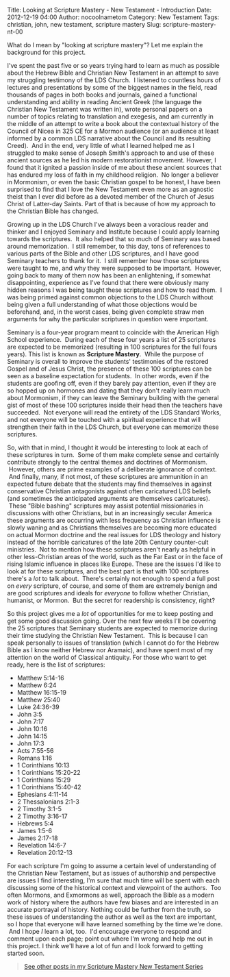 Title: Looking at Scripture Mastery - New Testament - Introduction
Date: 2012-12-19 04:00
Author: nocoolnametom
Category: New Testament
Tags: christian, john, new testament, scripture mastery
Slug: scripture-mastery-nt-00

What do I mean by "looking at scripture mastery"? Let me explain the
background for this project.

I've spent the past five or so years trying hard to learn as much as
possible about the Hebrew Bible and Christian New Testament in an attempt to
save my struggling testimony of the LDS Church.  I listened to countless hours
of lectures and presentations by some of the biggest names in the field,
read thousands of pages in both books and journals, gained a functional
understanding and ability in reading Ancient Greek (the language the Christian New
Testament was written in), wrote personal papers on a number of topics relating
to translation and exegesis, and am currently in the middle of an attempt
to write a book about the contextual history of the Council of Nicea in 325 CE
for a Mormon audience (or an audience at least informed by a common LDS
narrative about the Council and its resulting Creed).  And in the end, very
little of what I learned helped me as I struggled to make sense of Joseph Smith's
approach to and use of these ancient sources as he led his modern restorationist
movement. However, I found that it ignited a passion inside of me
about these ancient sources that has endured my loss of faith in my childhood
religion.  No longer a believer in Mormonism, or even the basic Christian gospel to
be honest, I have been surprised to find that I love the New Testament even more
as an agnostic theist than I ever did before as a devoted member of the
Church of Jesus Christ of Latter-day Saints. Part of that is because of how my
approach to the Christian Bible has changed.

Growing up in the LDS Church I've always been a voracious reader and
thinker and I enjoyed Seminary and Institute because I could apply learning towards
the scriptures.  It also helped that so much of Seminary was based around
memorization.  I still remember, to this day, tons of references to
various parts of the Bible and other LDS scriptures, and I have good Seminary
teachers to thank for it.  I still remember how those scriptures were taught to
me, and why they were supposed to be important.  However, going back to many of
them now has been an enlightening, if somewhat disappointing, experience as I've
found that there were obviously many hidden reasons I was being taught these
scriptures and how to read them.  I was being primed against common
objections to the LDS Church without being given a full understanding of what
those objections would be beforehand, and, in the worst cases, being given
complete straw men arguments for why the particular scriptures in question were important.

Seminary is a four-year program meant to coincide with the American High
School experience.  During each of these four years a list of 25 scriptures
are expected to be memorized (resulting in 100 scriptures for the full
fours years). This list is known as **Scripture Mastery**.  While the purpose of
Seminary is overall to improve the students' testimonies of the restored Gospel and
of Jesus Christ, the presence of these 100 scriptures can be seen as a baseline
expectation for students.  In other words, even if the students are
goofing off, even if they barely pay attention, even if they are so hopped up on
hormones and dating that they don't really learn much about Mormonism, if they can
leave the Seminary building with the general gist of most of these 100 scriptures
inside their head then the teachers have succeeded.  Not everyone will read
the entirety of the LDS Standard Works, and not everyone will be touched
with a spiritual experience that will strengthen their faith in the LDS
Church, but everyone can memorize these scriptures.

So, with that in mind, I thought it would be interesting to look at each
of these scriptures in turn.  Some of them make complete sense and
certainly contribute strongly to the central themes and doctrines of Mormonism.
 However, others are prime examples of a deliberate ignorance of context.  And
finally, many, if not most, of these scriptures are ammunition in an expected
future debate that the students may find themselves in against conservative
Christian antagonists against often caricatured LDS beliefs (and sometimes the
anticipated arguments are themselves caricatures).  These "Bible bashing"
scriptures may assist potential missionaries in discussions with other Christians, but
in an increasingly secular America these arguments are occurring with less
frequency as Christian influence is slowly waning and as Christians themselves
are becoming more educated on actual Mormon doctrine and the real issues
for LDS theology and history instead of the horrible caricatures of the late
20th Century counter-cult ministries.  Not to mention how these scriptures
aren't nearly as helpful in other less-Christian areas of the world, such as
the Far East or in the face of rising Islamic influence in places like Europe.
These are the issues I'd like to look at for these scriptures, and the best part
is that with 100 scriptures there's a *lot* to talk about.  There's certainly
not enough to spend a full post on *every* scripture, of course, and some of them
are extremely benign and are good scriptures and ideals for *everyone* to
follow whether Christian, humanist, or Mormon.  But the secret for readership
is consistency, right?

So this project gives me a *lot* of opportunities for me to keep posting
and get some good discussion going. Over the next few weeks I'll be covering
the 25 scriptures that Seminary students are expected to memorize during their
time studying the Christian New Testament.  This is because I can speak
personally to issues of translation (which I cannot do for the Hebrew Bible as I know
neither Hebrew nor Aramaic), and have spent most of my attention on the world
of Classical antiquity. For those who want to get ready, here is the list
of scriptures:

-   Matthew 5:14-16
-   Matthew 6:24
-   Matthew 16:15-19
-   Matthew 25:40
-   Luke 24:36-39
-   John 3:5
-   John 7:17
-   John 10:16
-   John 14:15
-   John 17:3
-   Acts 7:55-56
-   Romans 1:16
-   1 Corinthians 10:13
-   1 Corinthians 15:20-22
-   1 Corinthians 15:29
-   1 Corinthians 15:40-42
-   Ephesians 4:11-14
-   2 Thessalonians 2:1-3
-   2 Timothy 3:1-5
-   2 Timothy 3:16-17
-   Hebrews 5:4
-   James 1:5-6
-   James 2:17-18
-   Revelation 14:6-7
-   Revelation 20:12-13

For each scripture I'm going to assume a certain level of understanding
of the Christian New Testament, but as issues of authorship and perspective
are issues I find interesting, I'm sure that much time will be spent with each
discussing some of the historical context and viewpoint of the authors.  Too often
Mormons, and Exmormons as well, approach the Bible as a modern work of history
where the authors have few biases and are interested in an accurate portrayal of
history. Nothing could be further from the truth, so these issues of
understanding the author as well as the text are important, so I hope that everyone will
have learned something by the time we're done.  And I hope *I* learn a lot,
too.  I'd encourage everyone to respond and comment upon each page; point out
where I'm wrong and help me out in this project. I think we'll have a lot of fun
and I look forward to getting started soon.

> [See other posts in my Scripture Mastery New Testament Series][]

  [See other posts in my Scripture Mastery New Testament Series]: /scripture-mastery-new-testament/ "Scripture Mastery: New Testament"
